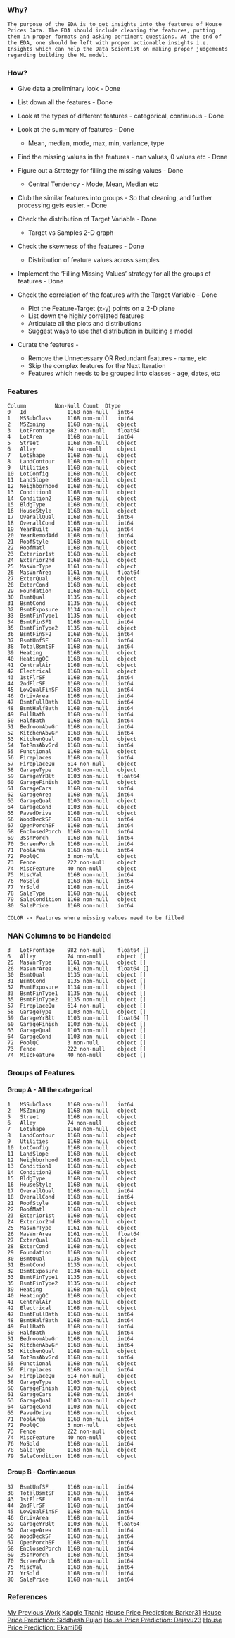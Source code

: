 ### Why?
    The purpose of the EDA is to get insights into the features of House Prices Data. The EDA should include cleaning the features, putting them in proper formats and asking pertinent questions. At the end of the EDA, one should be left with proper actionable insights i.e. Insights which can help the Data Scientist on making proper judgements regarding building the ML model.

### How?
* Give data a preliminary look - Done
* List down all the features - Done
* Look at the types of different features - categorical, continuous - Done
* Look at the summary of features - Done
  * Mean, median, mode, max, min, variance, type
* Find the missing values in the features - nan values, 0 values etc - Done
* Figure out a Strategy for filling the missing values - Done
  * Central Tendency - Mode, Mean, Median etc

* Club the similar features into groups - So that cleaning, and further processing gets easier. - Done
* Check the distribution of Target Variable - Done
  * Target vs Samples 2-D graph
* Check the skewness of the features - Done
  * Distribution of feature values across samples
* Implement the ‘Filling Missing Values’ strategy for all the groups of features - Done
* Check the correlation of the features with the Target Variable - Done
  * Plot the Feature-Target (x-y) points on a 2-D plane
  * List down the highly correlated features
  * Articulate all the plots and distributions
  * Suggest ways to use that distribution in building a model

* Curate the features - 
  * Remove the Unnecessary OR Redundant features - name, etc
  * Skip the complex features for the Next Iteration
  * Features which needs to be grouped into classes - age, dates, etc



### Features
    Column         Non-Null Count  Dtype  
    0   Id             1168 non-null   int64  
    1   MSSubClass     1168 non-null   int64  
    2   MSZoning       1168 non-null   object
    3   LotFrontage    982 non-null    float64
    4   LotArea        1168 non-null   int64  
    5   Street         1168 non-null   object
    6   Alley          74 non-null     object
    7   LotShape       1168 non-null   object
    8   LandContour    1168 non-null   object
    9   Utilities      1168 non-null   object
    10  LotConfig      1168 non-null   object
    11  LandSlope      1168 non-null   object
    12  Neighborhood   1168 non-null   object
    13  Condition1     1168 non-null   object
    14  Condition2     1168 non-null   object
    15  BldgType       1168 non-null   object
    16  HouseStyle     1168 non-null   object
    17  OverallQual    1168 non-null   int64  
    18  OverallCond    1168 non-null   int64  
    19  YearBuilt      1168 non-null   int64  
    20  YearRemodAdd   1168 non-null   int64  
    21  RoofStyle      1168 non-null   object
    22  RoofMatl       1168 non-null   object
    23  Exterior1st    1168 non-null   object
    24  Exterior2nd    1168 non-null   object
    25  MasVnrType     1161 non-null   object
    26  MasVnrArea     1161 non-null   float64
    27  ExterQual      1168 non-null   object
    28  ExterCond      1168 non-null   object
    29  Foundation     1168 non-null   object
    30  BsmtQual       1135 non-null   object
    31  BsmtCond       1135 non-null   object
    32  BsmtExposure   1134 non-null   object
    33  BsmtFinType1   1135 non-null   object
    34  BsmtFinSF1     1168 non-null   int64  
    35  BsmtFinType2   1135 non-null   object
    36  BsmtFinSF2     1168 non-null   int64  
    37  BsmtUnfSF      1168 non-null   int64  
    38  TotalBsmtSF    1168 non-null   int64  
    39  Heating        1168 non-null   object
    40  HeatingQC      1168 non-null   object
    41  CentralAir     1168 non-null   object
    42  Electrical     1168 non-null   object
    43  1stFlrSF       1168 non-null   int64  
    44  2ndFlrSF       1168 non-null   int64  
    45  LowQualFinSF   1168 non-null   int64  
    46  GrLivArea      1168 non-null   int64  
    47  BsmtFullBath   1168 non-null   int64  
    48  BsmtHalfBath   1168 non-null   int64  
    49  FullBath       1168 non-null   int64  
    50  HalfBath       1168 non-null   int64  
    51  BedroomAbvGr   1168 non-null   int64  
    52  KitchenAbvGr   1168 non-null   int64  
    53  KitchenQual    1168 non-null   object
    54  TotRmsAbvGrd   1168 non-null   int64  
    55  Functional     1168 non-null   object
    56  Fireplaces     1168 non-null   int64  
    57  FireplaceQu    614 non-null    object
    58  GarageType     1103 non-null   object
    59  GarageYrBlt    1103 non-null   float64
    60  GarageFinish   1103 non-null   object
    61  GarageCars     1168 non-null   int64  
    62  GarageArea     1168 non-null   int64  
    63  GarageQual     1103 non-null   object
    64  GarageCond     1103 non-null   object
    65  PavedDrive     1168 non-null   object
    66  WoodDeckSF     1168 non-null   int64  
    67  OpenPorchSF    1168 non-null   int64  
    68  EnclosedPorch  1168 non-null   int64  
    69  3SsnPorch      1168 non-null   int64  
    70  ScreenPorch    1168 non-null   int64  
    71  PoolArea       1168 non-null   int64  
    72  PoolQC         3 non-null      object
    73  Fence          222 non-null    object
    74  MiscFeature    40 non-null     object
    75  MiscVal        1168 non-null   int64  
    76  MoSold         1168 non-null   int64  
    77  YrSold         1168 non-null   int64  
    78  SaleType       1168 non-null   object
    79  SaleCondition  1168 non-null   object
    80  SalePrice      1168 non-null   int64 

    COLOR -> Features where missing values need to be filled

###  NAN Columns to be Handeled
    3   LotFrontage    982 non-null    float64 []
    6   Alley          74 non-null     object []
    25  MasVnrType     1161 non-null   object []
    26  MasVnrArea     1161 non-null   float64 []
    30  BsmtQual       1135 non-null   object []
    31  BsmtCond       1135 non-null   object []
    32  BsmtExposure   1134 non-null   object []
    33  BsmtFinType1   1135 non-null   object [] 
    35  BsmtFinType2   1135 non-null   object []
    57  FireplaceQu    614 non-null    object []
    58  GarageType     1103 non-null   object []
    59  GarageYrBlt    1103 non-null   float64 []
    60  GarageFinish   1103 non-null   object []
    63  GarageQual     1103 non-null   object []
    64  GarageCond     1103 non-null   object []
    72  PoolQC         3 non-null      object []
    73  Fence          222 non-null    object []
    74  MiscFeature    40 non-null     object []


### Groups of Features
#### Group A - All the categorical
    1   MSSubClass     1168 non-null   int64  
    2   MSZoning       1168 non-null   object
    5   Street         1168 non-null   object
    6   Alley          74 non-null     object
    7   LotShape       1168 non-null   object
    8   LandContour    1168 non-null   object
    9   Utilities      1168 non-null   object
    10  LotConfig      1168 non-null   object
    11  LandSlope      1168 non-null   object
    12  Neighborhood   1168 non-null   object
    13  Condition1     1168 non-null   object
    14  Condition2     1168 non-null   object
    15  BldgType       1168 non-null   object
    16  HouseStyle     1168 non-null   object
    17  OverallQual    1168 non-null   int64  
    18  OverallCond    1168 non-null   int64  
    21  RoofStyle      1168 non-null   object
    22  RoofMatl       1168 non-null   object
    23  Exterior1st    1168 non-null   object
    24  Exterior2nd    1168 non-null   object
    25  MasVnrType     1161 non-null   object
    26  MasVnrArea     1161 non-null   float64
    27  ExterQual      1168 non-null   object
    28  ExterCond      1168 non-null   object
    29  Foundation     1168 non-null   object
    30  BsmtQual       1135 non-null   object
    31  BsmtCond       1135 non-null   object
    32  BsmtExposure   1134 non-null   object
    33  BsmtFinType1   1135 non-null   object
    35  BsmtFinType2   1135 non-null   object
    39  Heating        1168 non-null   object
    40  HeatingQC      1168 non-null   object
    41  CentralAir     1168 non-null   object
    42  Electrical     1168 non-null   object
    47  BsmtFullBath   1168 non-null   int64  
    48  BsmtHalfBath   1168 non-null   int64  
    49  FullBath       1168 non-null   int64  
    50  HalfBath       1168 non-null   int64  
    51  BedroomAbvGr   1168 non-null   int64  
    52  KitchenAbvGr   1168 non-null   int64  
    53  KitchenQual    1168 non-null   object
    54  TotRmsAbvGrd   1168 non-null   int64  
    55  Functional     1168 non-null   object
    56  Fireplaces     1168 non-null   int64  
    57  FireplaceQu    614 non-null    object
    58  GarageType     1103 non-null   object
    60  GarageFinish   1103 non-null   object
    61  GarageCars     1168 non-null   int64  
    63  GarageQual     1103 non-null   object
    64  GarageCond     1103 non-null   object
    65  PavedDrive     1168 non-null   object
    71  PoolArea       1168 non-null   int64  
    72  PoolQC         3 non-null      object
    73  Fence          222 non-null    object
    74  MiscFeature    40 non-null     object
    76  MoSold         1168 non-null   int64  
    78  SaleType       1168 non-null   object
    79  SaleCondition  1168 non-null   object

#### Group B - Continueous
    37  BsmtUnfSF      1168 non-null   int64  
    38  TotalBsmtSF    1168 non-null   int64  
    43  1stFlrSF       1168 non-null   int64  
    44  2ndFlrSF       1168 non-null   int64  
    45  LowQualFinSF   1168 non-null   int64  
    46  GrLivArea      1168 non-null   int64  
    59  GarageYrBlt    1103 non-null   float64
    62  GarageArea     1168 non-null   int64  
    66  WoodDeckSF     1168 non-null   int64  
    67  OpenPorchSF    1168 non-null   int64  
    68  EnclosedPorch  1168 non-null   int64  
    69  3SsnPorch      1168 non-null   int64  
    70  ScreenPorch    1168 non-null   int64  
    75  MiscVal        1168 non-null   int64  
    77  YrSold         1168 non-null   int64  
    80  SalePrice      1168 non-null   int64 

### References
[My Previous Work](https://github.com/hanchau/titanic-survivor/blob/master/decission_trees.ipynb)
[Kaggle Titanic](https://www.kaggle.com/code/dejavu23/titanic-eda-to-ml-beginner/notebook)
[House Price Prediction: Barker31](https://www.kaggle.com/code/bakar31/eda-house-price-prediction)
[House Price Prediction: Siddhesh Pujari](https://www.kaggle.com/code/siddheshpujari/eda-and-prediction-of-house-price/notebook)
[House Price Prediction: Dejavu23](https://www.kaggle.com/code/dejavu23/house-prices-eda-to-ml-beginner/notebook)
[House Price Prediction: Ekami66](https://www.kaggle.com/code/ekami66/detailed-exploratory-data-analysis-with-python/notebook)



